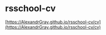 # rsschool-cv

[https://AlexandrGray.github.io/rsschool-cv/cv](https://AlexandrGray.github.io/rsschool-cv/cv)
